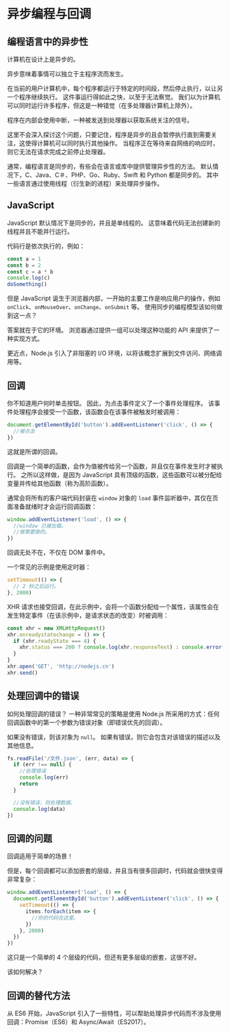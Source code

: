 # 异步编程与回调

## 编程语言中的异步性

计算机在设计上是异步的。

异步意味着事情可以独立于主程序流而发生。

在当前的用户计算机中，每个程序都运行于特定的时间段，然后停止执行，以让另一个程序继续执行。 这件事运行得如此之快，以至于无法察觉。 我们以为计算机可以同时运行许多程序，但这是一种错觉（在多处理器计算机上除外）。

程序在内部会使用中断，一种被发送到处理器以获取系统关注的信号。

这里不会深入探讨这个问题，只要记住，程序是异步的且会暂停执行直到需要关注，这使得计算机可以同时执行其他操作。 当程序正在等待来自网络的响应时，则它无法在请求完成之前停止处理器。

通常，编程语言是同步的，有些会在语言或库中提供管理异步性的方法。 默认情况下，C、Java、C＃、PHP、Go、Ruby、Swift 和 Python 都是同步的。 其中一些语言通过使用线程（衍生新的进程）来处理异步操作。

## JavaScript

JavaScript 默认情况下是同步的，并且是单线程的。 这意味着代码无法创建新的线程并且不能并行运行。

代码行是依次执行的，例如：

```javascript
const a = 1
const b = 2
const c = a * b
console.log(c)
doSomething()
```

但是 JavaScript 诞生于浏览器内部，一开始的主要工作是响应用户的操作，例如 `onClick`、`onMouseOver`、`onChange`、`onSubmit` 等。 使用同步的编程模型该如何做到这一点？

答案就在于它的环境。 浏览器通过提供一组可以处理这种功能的 API 来提供了一种实现方式。

更近点，Node.js 引入了非阻塞的 I/O 环境，以将该概念扩展到文件访问、网络调用等。

## 回调

你不知道用户何时单击按钮。 因此，为点击事件定义了一个事件处理程序。 该事件处理程序会接受一个函数，该函数会在该事件被触发时被调用：

```javascript
document.getElementById('button').addEventListener('click', () => {
  //被点击
})
```

这就是所谓的回调。

回调是一个简单的函数，会作为值被传给另一个函数，并且仅在事件发生时才被执行。 之所以这样做，是因为 JavaScript 具有顶级的函数，这些函数可以被分配给变量并传给其他函数（称为高阶函数）。

通常会将所有的客户端代码封装在 `window` 对象的 `load` 事件监听器中，其仅在页面准备就绪时才会运行回调函数：

```javascript
window.addEventListener('load', () => {
  //window 已被加载。
  //做需要做的。
})
```

回调无处不在，不仅在 DOM 事件中。

一个常见的示例是使用定时器：

```javascript
setTimeout(() => {
  // 2 秒之后运行。
}, 2000)
```

XHR 请求也接受回调，在此示例中，会将一个函数分配给一个属性，该属性会在发生特定事件（在该示例中，是请求状态的改变）时被调用：

```javascript
const xhr = new XMLHttpRequest()
xhr.onreadystatechange = () => {
  if (xhr.readyState === 4) {
    xhr.status === 200 ? console.log(xhr.responseText) : console.error('出错')
  }
}
xhr.open('GET', 'http://nodejs.cn')
xhr.send()
```

## 处理回调中的错误

如何处理回调的错误？ 一种非常常见的策略是使用 Node.js 所采用的方式：任何回调函数中的第一个参数为错误对象（即错误优先的回调）。

如果没有错误，则该对象为 `null`。 如果有错误，则它会包含对该错误的描述以及其他信息。

```javascript
fs.readFile('/文件.json', (err, data) => {
  if (err !== null) {
    //处理错误
    console.log(err)
    return
  }

  //没有错误，则处理数据。
  console.log(data)
})
```

## 回调的问题

回调适用于简单的场景！

但是，每个回调都可以添加嵌套的层级，并且当有很多回调时，代码就会很快变得非常复杂：

```javascript
window.addEventListener('load', () => {
  document.getElementById('button').addEventListener('click', () => {
    setTimeout(() => {
      items.forEach(item => {
        //你的代码在这里。
      })
    }, 2000)
  })
})
```

这只是一个简单的 4 个层级的代码，但还有更多层级的嵌套，这很不好。

该如何解决？

## 回调的替代方法

从 ES6 开始，JavaScript 引入了一些特性，可以帮助处理异步代码而不涉及使用回调：Promise（ES6）和 Async/Await（ES2017）。